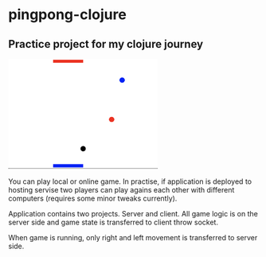 # pingpong-clojure

## Practice project for my clojure journey

<img src="Screenshot.png" alt="drawing" style="width:300px;"/>

You can play local or online game. In practise, if application is deployed to hosting servise two players can play agains each other with different computers (requires some minor tweaks currently).

Application contains two projects. Server and client. All game logic is on the server side and game state is transferred to client throw socket.

When game is running, only right and left movement is transferred to server side.
